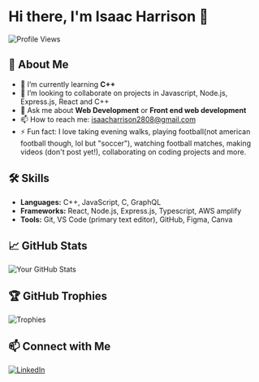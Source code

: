 # Hi there, I'm Isaac Harrison 👋

![Profile Views](https://komarev.com/ghpvc/?username=IsaacHarrison28&color=blueviolet)

## 🚀 About Me

- 🌱 I’m currently learning **C++**
- 👯 I’m looking to collaborate on projects in Javascript, Node.js, Express.js, React and C++
- 💬 Ask me about **Web Development** or **Front end web development**
- 📫 How to reach me: [isaacharrison2808@gmail.com](mailto:isaacharrison2808@gmail.com)
- ⚡ Fun fact: I love taking evening walks, playing football(not american football though, lol but "soccer"), watching football matches, making videos (don't post yet!), collaborating on coding projects and more.

## 🛠️ Skills

- **Languages:** C++, JavaScript, C, GraphQL
- **Frameworks:** React, Node.js, Express.js, Typescript, AWS amplify
- **Tools:** Git, VS Code (primary text editor), GitHub, Figma, Canva

## 📈 GitHub Stats

![Your GitHub Stats](https://github-readme-stats.vercel.app/api?username=IsaacHarrison28&show_icons=true&theme=radical)

## 🏆 GitHub Trophies

![Trophies](https://github-profile-trophy.vercel.app/?username=IsaacHarrison28&theme=monokai)

## 📫 Connect with Me

[![LinkedIn](https://img.shields.io/badge/-LinkedIn-blue?style=flat&logo=LinkedIn)](https://www.linkedin.com/in/isaac-harrison/)
